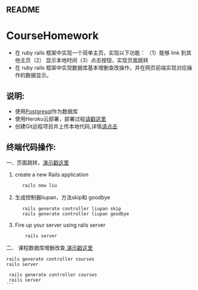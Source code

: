 ## README
  # CourseHomework
* 在 ruby rails 框架中实现一个简单主页，实现以下功能：
    （1）能够 link 到其他主页（2） 显示本地时间（3）点击按钮，实现页面跳转
* 在 ruby rails 框架中实现数据库基本增删查改操作，并在网页前端实现对应操作的数据显示。

## 说明:

* 使用[Postgresql](http://postgresapp.com/)作为数据库
* 使用Heroku云部署，部署过程[请戳这里](http://limodou.github.io/uliweb-doc/zh_CN/heroku.html)
* 创建Git远程项目并上传本地代码,详情[请点击](http://blog.csdn.net/ppp8300885/article/details/78484781)
  
## 终端代码操作:
一、页面跳转，[演示戳这里](https://liupan.herokuapp.com/liupan/skip)
1) create a new Rails application
```
      rails new liu
```
2) 生成控制器liupan，方法skip和 goodbye
```
      rails generate controller liupan skip
      rails generate controller liupan goodbye
```
3) Fire up your server using rails server
```
       rails server
```
 二、 课程数据库增删改查,[演示戳这里](https://liupan.herokuapp.com/courses)
 ```
 rails generate controller courses
 rails server

```
```
 rails generate controller courses
 rails server
```    
